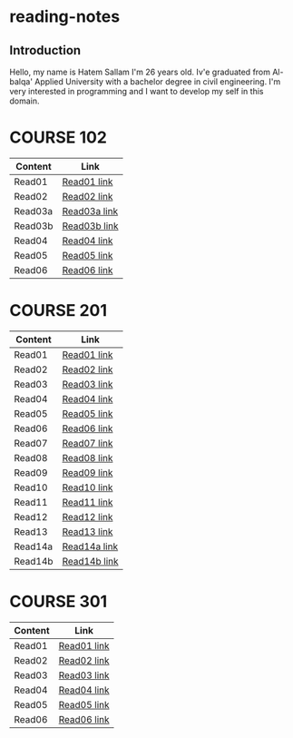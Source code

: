 # reading-notes
## Introduction
Hello, my name is Hatem Sallam I'm 26 years old. Iv'e graduated from Al-balqa' Applied University with a bachelor degree in civil engineering. I'm very interested in programming and I want to develop my self in this domain.


# COURSE 102
 
 | Content      | Link |
| ----------- | ----------- |
| Read01      | [Read01 link](102/Read01.md)       |
| Read02   | [Read02 link](102/Read02.md)       |
| Read03a   | [Read03a link](102/Read03a.md)       |
| Read03b   | [Read03b link](102/Read03b.md)       |
| Read04  | [Read04 link](102/read04.md)       |
| Read05  | [Read05 link](102/Read05.md)       |
| Read06  | [Read06 link](102/Read06.md)       |







# COURSE 201
| Content      | Link |
| ----------- | ----------- |
| Read01     | [Read01 link](201/class-01.md)      |
| Read02      | [Read02 link](201/Class-02.md)      |
| Read03      | [Read03 link](201/read03.md)      |
| Read04      | [Read04 link](201/read04.md)      |
| Read05     | [Read05 link](201/read005.md)      |
| Read06   | [Read06 link](201/read06.md)      |
| Read07  | [Read07 link](201/read07.md)      |
| Read08  | [Read08 link](201/read08.md)      |
| Read09  | [Read09 link](201/read09.md)      |
| Read10 | [Read10 link](201/read10.md)      |
| Read11 | [Read11 link](201/read11.md)      |
| Read12 | [Read12 link](201/read12.md)      |
| Read13 | [Read13 link](201/read13.md)      |
| Read14a | [Read14a link](201/read14a.md)      |
| Read14b | [Read14b link](201/read14b.md)      |




# COURSE 301
 | Content      | Link |
| ----------- | ----------- |
| Read01      | [Read01 link](301/read01.md)       |
| Read02      | [Read02 link](301/read02.md)       |
| Read03      | [Read03 link](301/read03.md)       |
| Read04      | [Read04 link](301/read04.md)       |
| Read05      | [Read05 link](301/read05.md)       |
| Read06     | [Read06 link](301/read06.md)       |